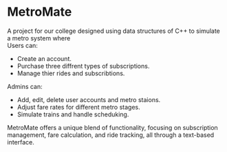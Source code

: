 # MetroMate

A project for our college designed using data structures of C++ to simulate a metro system where   
Users can:

* Create an account.
* Purchase three diffrent types of subscriptions.
* Manage thier rides and subscribtions.

Admins can:

* Add, edit, delete user accounts and metro staions.
* Adjust fare rates for different metro stages.
* Simulate trains and handle scheduking.

MetroMate offers a unique blend of functionality, focusing on subscription management, fare calculation, and ride tracking, all through a text-based interface.
